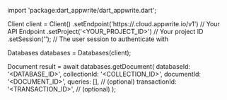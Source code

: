 import 'package:dart_appwrite/dart_appwrite.dart';

Client client = Client()
    .setEndpoint('https://<REGION>.cloud.appwrite.io/v1') // Your API Endpoint
    .setProject('<YOUR_PROJECT_ID>') // Your project ID
    .setSession(''); // The user session to authenticate with

Databases databases = Databases(client);

Document result = await databases.getDocument(
    databaseId: '<DATABASE_ID>',
    collectionId: '<COLLECTION_ID>',
    documentId: '<DOCUMENT_ID>',
    queries: [], // (optional)
    transactionId: '<TRANSACTION_ID>', // (optional)
);
